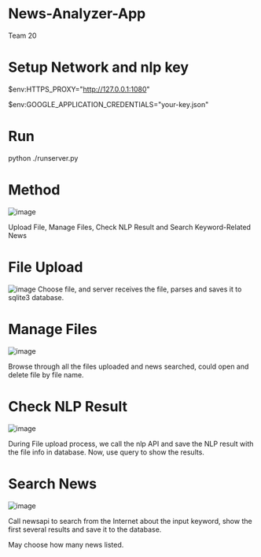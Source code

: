 # News-Analyzer-App
Team 20

# Setup Network and nlp key
$env:HTTPS_PROXY="http://127.0.0.1:1080"

$env:GOOGLE_APPLICATION_CREDENTIALS="your-key.json"

# Run

python ./runserver.py

# Method

![image](https://user-images.githubusercontent.com/12250414/116084644-964d7880-a6d0-11eb-8034-e49971132fa3.png)

Upload File, Manage Files, Check NLP Result and Search Keyword-Related News

# File Upload

![image](https://user-images.githubusercontent.com/12250414/116084912-d9a7e700-a6d0-11eb-9105-69fbf8413250.png)
Choose file, and server receives the file, parses and saves it to sqlite3 database.

# Manage Files

![image](https://user-images.githubusercontent.com/12250414/116085068-05c36800-a6d1-11eb-850c-94882ea1fb29.png)

Browse through all the files uploaded and news searched, could open and delete file by file name.

# Check NLP Result

![image](https://user-images.githubusercontent.com/12250414/116087578-956a1600-a6d3-11eb-869a-8261926d5373.png)

During File upload process, we call the nlp API and save the NLP result with the file info in database. Now, use query to show the results.

# Search News

![image](https://user-images.githubusercontent.com/12250414/116087482-7bc8ce80-a6d3-11eb-9edb-ce8a7b3acbd1.png)

Call newsapi to search from the Internet about the input keyword, show the first several results and save it to the database.

May choose how many news listed.
